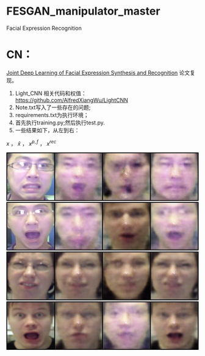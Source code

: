 # FESGAN_manipulator_master
Facial Expression Recognition
# CN：
[Joint Deep Learning of Facial Expression Synthesis and Recognition](https://ieeexplore.ieee.org/document/8943107) 论文复现。
1. Light_CNN 相关代码和权值：https://github.com/AlfredXiangWu/LightCNN
2. Note.txt写入了一些存在的问题;
3. requirements.txt为执行环境；
4. 首先执行training.py;然后执行test.py.
5. 一些结果如下，从左到右：

$`x`$  ，   $`\widehat{x}`$   ，  $`x^{p,f}`$  ，  $`x^{rec}`$

![Fig.1](https://github.com/1056891520/FESGAN_manipulator_master/blob/main/53.jpg)
![Fig.2](https://github.com/1056891520/FESGAN_manipulator_master/blob/main/54.jpg)
![Fig.3](https://github.com/1056891520/FESGAN_manipulator_master/blob/main/60.jpg)
![Fig.4](https://github.com/1056891520/FESGAN_manipulator_master/blob/main/61.jpg)

